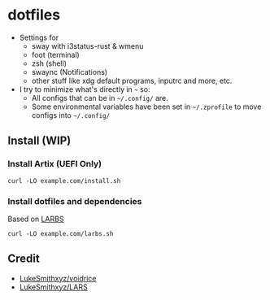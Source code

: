 # dotfiles
- Settings for 
    - sway with i3status-rust & wmenu
    - foot (terminal)
    - zsh (shell)
    - swaync (Notifications)
    - other stuff like xdg default programs, inputrc and more, etc.
- I try to minimize what's directly in `~` so:
	- All configs that can be in `~/.config/` are.
	- Some environmental variables have been set in `~/.zprofile` to move configs into `~/.config/`

## Install (WIP)
### Install Artix (UEFI Only)
```
curl -LO example.com/install.sh
```
### Install dotfiles and dependencies
Based on [LARBS](https://github.com/LukeSmithxyz/LARBS)
```
curl -LO example.com/larbs.sh
```

## Credit
- [LukeSmithxyz/voidrice](https://github.com/LukeSmithxyz/voidrice)
- [LukeSmithxyz/LARS](https://github.com/LukeSmithxyz/LARBS)